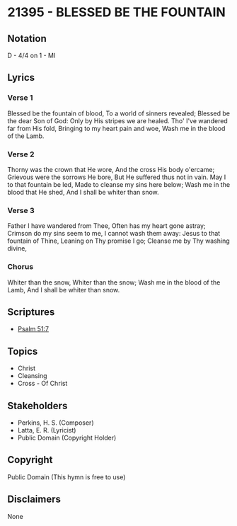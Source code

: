 # 21395 - BLESSED BE THE FOUNTAIN

## Notation

D - 4/4 on 1 - MI

## Lyrics

### Verse 1

Blessed be the fountain of blood, To a world of sinners revealed; Blessed be the dear Son of God: Only by His stripes we are healed. Tho' I've wandered far from His fold, Bringing to my heart pain and woe, Wash me in the blood of the Lamb.

### Verse 2

Thorny was the crown that He wore, And the cross His body o'ercame; Grievous were the sorrows He bore, But He suffered thus not in vain. May I to that fountain be led, Made to cleanse my sins here below; Wash me in the blood that He shed, And I shall be whiter than snow.

### Verse 3

Father I have wandered from Thee, Often has my heart gone astray; Crimson do my sins seem to me, I cannot wash them away: Jesus to that fountain of Thine, Leaning on Thy promise I go; Cleanse me by Thy washing divine,

### Chorus

Whiter than the snow, Whiter than the snow; Wash me in the blood of the Lamb, And I shall be whiter than snow. 


## Scriptures

- [Psalm 51:7](https://www.biblegateway.com/passage/?search=Psalm%2051%3A7)

## Topics

- Christ
- Cleansing
- Cross - Of Christ

## Stakeholders

- Perkins, H. S. (Composer)
- Latta, E. R. (Lyricist)
- Public Domain (Copyright Holder)

## Copyright

Public Domain
(This hymn is free to use)

## Disclaimers

None

